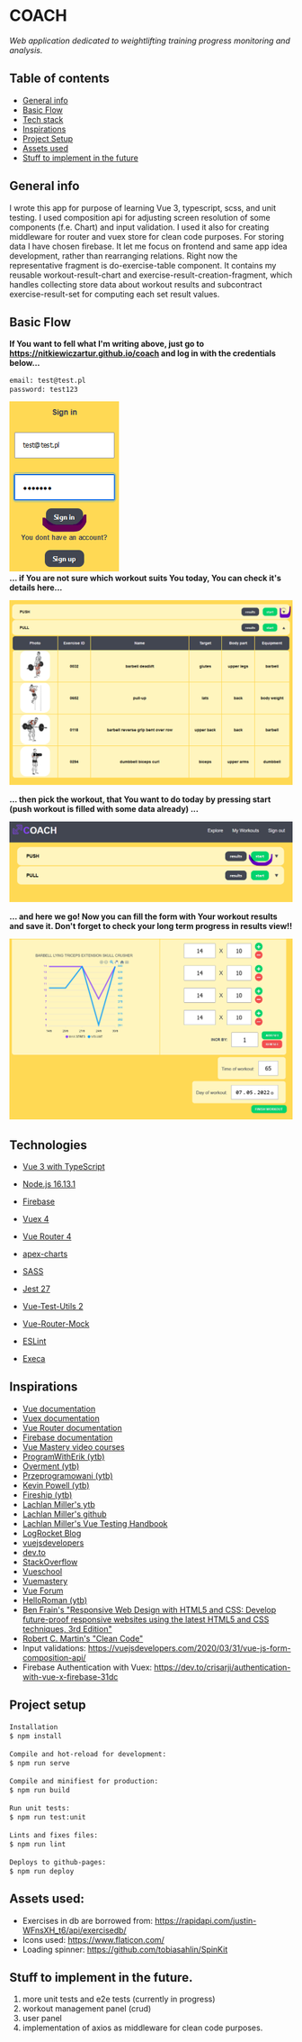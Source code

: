 # COACH

*Web application dedicated to weightlifting training progress monitoring and analysis.*

## Table of contents
* [General info](#general-info)
* [Basic Flow](#basic-flow)
* [Tech stack](#technologies)
* [Inspirations](#inspirations)
* [Project Setup](#project-setup)
* [Assets used](#assets-used)
* [Stuff to implement in the future](#stuff-to-implement-in-the-future)

## General info
I wrote this app for purpose of learning Vue 3, typescript, scss, and unit testing.
I used composition api for adjusting screen resolution of some components (f.e. Chart)
and input validation. I used it also for creating middleware for router and vuex store for clean code purposes.
For storing data I have chosen firebase. It let me focus on frontend and same app idea development, rather than rearranging relations.
Right now the representative fragment is do-exercise-table
component. It contains my reusable workout-result-chart and exercise-result-creation-fragment,
which handles collecting store data about workout results and subcontract exercise-result-set
for computing each set result values.

## Basic Flow
**If You want to fell what I'm writing above, just go to **https://nitkiewiczartur.github.io/coach** and log in with the credentials below...**
```
email: test@test.pl
password: test123
```

![img.png](src/assets/sign-in.png)<br>
**... if You are not sure which workout suits You today, You can check it's details here...**

![workout-details.png](src/assets/workout-details.png)

**... then pick the workout, that You want to do today by pressing start (push workout is filled with some data already) ...** 

![start_workout.png](src/assets/start_workout.png)<br>

**... and here we go! Now you can fill the form with Your workout results and save it.
Don't forget to check your long term progress in results view!!**

![do-workout.png](src/assets/do-workout.png)

## Technologies
* [Vue 3 with TypeScript](https://vuejs.org/)

* [Node.js 16.13.1](https://nodejs.org/en/)

* [Firebase](https://firebase.google.com/)

* [Vuex 4](https://vuex.vuejs.org/)

* [Vue Router 4](https://router.vuejs.org/)

* [apex-charts](https://apexcharts.com)

* [SASS](https://sass-lang.com/)

* [Jest 27](https://jestjs.io/)

* [Vue-Test-Utils 2](https://test-utils.vuejs.org/guide/)

* [Vue-Router-Mock](https://github.com/posva/vue-router-mock )

* [ESLint](https://eslint.org/)

* [Execa](https://www.npmjs.com/package/execa)

## Inspirations

* [Vue documentation](https://vuejs.org/guide/introduction.html)
* [Vuex documentation](https://vuex.vuejs.org/guide/)
* [Vue Router documentation](https://router.vuejs.org/guide/)
* [Firebase documentation](https://firebase.google.com/docs/firestore/)
* [Vue Mastery video courses](https://www.vuemastery.com)
* [ProgramWithErik (ytb)](https://www.youtube.com/c/ProgramWithErik)
* [Overment (ytb)](https://www.youtube.com/c/overment)
* [Przeprogramowani (ytb)](https://www.youtube.com/c/Przeprogramowani)
* [Kevin Powell (ytb)](https://www.youtube.com/kepowob)
* [Fireship (ytb)](https://www.youtube.com/channel/UCsBjURrPoezykLs9EqgamOA)
* [Lachlan Miller's ytb](https://www.youtube.com/c/LachlanMiller)
* [Lachlan Miller's github](https://github.com/lmiller1990)
* [Lachlan Miller's Vue Testing Handbook](https://lmiller1990.github.io/vue-testing-handbook)
* [LogRocket Blog](https://blog.logrocket.com/)
* [vuejsdevelopers](https://vuejsdevelopers.com/blog/)
* [dev.to](https://dev.to/)
* [StackOverflow](https://stackoverflow.com/)
* [Vueschool](https://vueschool.io)
* [Vuemastery](https://www.vuemastery.com/)
* [Vue Forum](https://forum.vuejs.org/)
* [HelloRoman (ytb)](https://www.youtube.com/c/helloroman)
* [Ben Frain's "Responsive Web Design with HTML5 and CSS: Develop future-proof responsive websites using the latest HTML5 and CSS techniques, 3rd Edition"](https://www.amazon.com/gp/product/B087D5FXXG/ref=ppx_yo_dt_b_d_asin_title_o00?ie=UTF8&psc=1)
* [Robert C. Martin's "Clean Code"](https://helion.pl/ksiazki/czysty-kod-podrecznik-dobrego-programisty-robert-c-martin,czykov.htm#format/d)
* Input validations: https://vuejsdevelopers.com/2020/03/31/vue-js-form-composition-api/
* Firebase Authentication with Vuex: https://dev.to/crisarji/authentication-with-vue-x-firebase-31dc

## Project setup

```
Installation 
$ npm install

Compile and hot-reload for development:
$ npm run serve

Compile and minifiest for production:
$ npm run build

Run unit tests:
$ npm run test:unit

Lints and fixes files:
$ npm run lint

Deploys to github-pages:
$ npm run deploy
```

## Assets used:

* Exercises in db are borrowed from: https://rapidapi.com/justin-WFnsXH_t6/api/exercisedb/
* Icons used: https://www.flaticon.com/
* Loading spinner: https://github.com/tobiasahlin/SpinKit

## Stuff to implement in the future.

1. more unit tests and e2e tests (currently in progress)
2. workout management panel (crud)
3. user panel
4. implementation of axios as middleware for clean code purposes.
